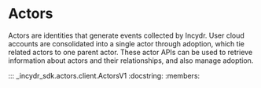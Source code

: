 # Actors

Actors are identities that generate events collected by Incydr. User cloud accounts are consolidated into a single actor through adoption, which tie related actors to one parent actor. These actor APIs can be used to retrieve information about actors and their relationships, and also manage adoption.

::: _incydr_sdk.actors.client.ActorsV1
    :docstring:
    :members:
